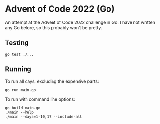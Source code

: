 # Advent of Code 2022 (Go)

An attempt at the Advent of Code 2022 challenge in Go. I have not written any Go before, so this probably won't be
pretty.

## Testing
```shell
go test ./...
```

## Running

To run all days, excluding the expensive parts:
```shell
go run main.go
```

To run with command line options:
```shell
go build main.go
./main --help
./main --days=1-10,17 --include-all
```
